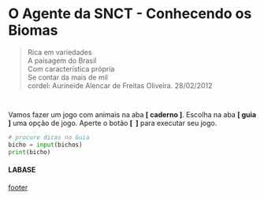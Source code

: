 <!---
Open Source program Pynoplia - Copyright © 2024  Carlo Oliveira** <carlo@nce.ufrj.br>,
PDX-License-Identifier:** `GNU General Public License v3.0 or later <http://is.gd/3Udt>`_.
-->
# O Agente da SNCT - Conhecendo os Biomas
> Rica em variedades<br/>
> A paisagem do Brasil<br/>
> Com característica própria<br/>
> Se contar da mais de mil<br/>
> cordel: Aurineide Alencar de Freitas Oliveira. 28/02/2012

<img src onerror="__did_got__('../../_prog/snct_ca.py')"></img>

<img id="caderno_bio" src onerror="__widget__(this.id)"></img>

Vamos fazer um jogo com animais na aba **[   caderno   ]**. 
Escolha na aba **[   guia   ]** uma opção de jogo.
Aperte o botão <b>[&nbsp;<i class="fa-solid fa-play"></i>&nbsp;]</b> para executar seu jogo.

```python
# procure dicas no Guia
bicho = input(bichos)
print(bicho)
```

#### LABASE
[footer](footer.md ':include')